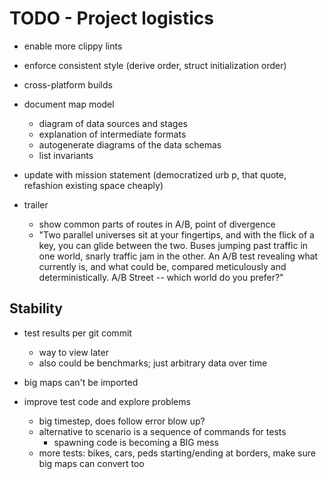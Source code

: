 # TODO - Project logistics

- enable more clippy lints
- enforce consistent style (derive order, struct initialization order)
- cross-platform builds

- document map model
	- diagram of data sources and stages
	- explanation of intermediate formats
	- autogenerate diagrams of the data schemas
	- list invariants

- update with mission statement (democratized urb p, that quote, refashion existing space cheaply)
- trailer
	- show common parts of routes in A/B, point of divergence
	- "Two parallel universes sit at your fingertips, and with the flick of a key, you can glide between the two. Buses jumping past traffic in one world, snarly traffic jam in the other. An A/B test revealing what currently is, and what could be, compared meticulously and deterministically. A/B Street -- which world do you prefer?"

## Stability

- test results per git commit
	- way to view later
	- also could be benchmarks; just arbitrary data over time

- big maps can't be imported

- improve test code and explore problems
	- big timestep, does follow error blow up?
	- alternative to scenario is a sequence of commands for tests
		- spawning code is becoming a BIG mess
	- more tests: bikes, cars, peds starting/ending at borders, make sure big maps can convert too
